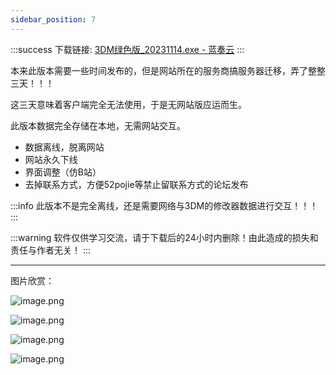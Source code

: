 ```yaml
---
sidebar_position: 7
---
```


:::success
下载链接: [3DM绿色版\_20231114.exe - 蓝奏云](https://biuaxia.lanzouq.com/imXFd1euywfc)
:::

本来此版本需要一些时间发布的，但是网站所在的服务商搞服务器迁移，弄了整整三天！！！

这三天意味着客户端完全无法使用，于是无网站版应运而生。

此版本数据完全存储在本地，无需网站交互。

- 数据离线，脱离网站
- 网站永久下线
- 界面调整（仿B站）
- 去掉联系方式，方便52pojie等禁止留联系方式的论坛发布

:::info
此版本不是完全离线，还是需要网络与3DM的修改器数据进行交互！！！
:::

:::warning
软件仅供学习交流，请于下载后的24小时内删除！由此造成的损失和责任与作者无关！
:::

---

图片欣赏：

![image.png](https://b3logfile.com/file/2023/11/image-d17kppX.png)

![image.png](https://b3logfile.com/file/2023/11/image-1ZcZev3.png)

![image.png](https://b3logfile.com/file/2023/11/image-EohmsQn.png)

![image.png](https://b3logfile.com/file/2023/11/image-Cq7qy6n.png)
